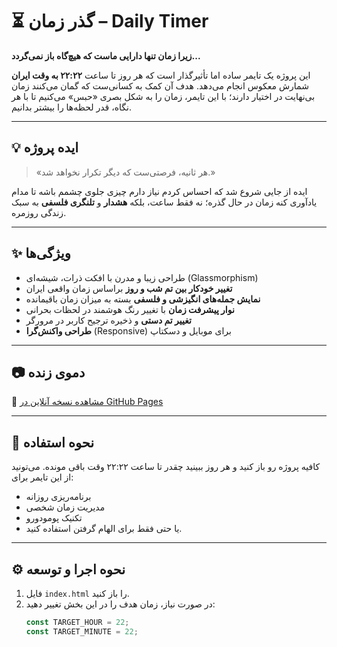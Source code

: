 # ⏳ گذر زمان – Daily Timer

**زیرا زمان تنها دارایی ماست که هیچ‌گاه باز نمی‌گردد...**

این پروژه یک تایمر ساده اما تأثیرگذار است که هر روز تا ساعت **۲۲:۲۲ به وقت ایران** شمارش معکوس انجام می‌دهد. هدف آن کمک به کسانی‌ست که گمان می‌کنند زمان بی‌نهایت در اختیار دارند؛ با این تایمر، زمان را به شکل بصری «حبس» می‌کنیم تا با هر نگاه، قدر لحظه‌ها را بیشتر بدانیم.

---

## 💡 ایده پروژه

> «هر ثانیه، فرصتی‌ست که دیگر تکرار نخواهد شد.»

ایده از جایی شروع شد که احساس کردم نیاز دارم چیزی جلوی چشمم باشه تا مدام یادآوری کنه زمان در حال گذره؛ نه فقط ساعت، بلکه **هشدار** و **تلنگری فلسفی** به سبک زندگی روزمره.

---

## ✨ ویژگی‌ها

- طراحی زیبا و مدرن با افکت ذرات، شیشه‌ای (Glassmorphism)
- **تغییر خودکار بین تم شب و روز** براساس زمان واقعی ایران
- **نمایش جمله‌های انگیزشی و فلسفی** بسته به میزان زمان باقیمانده
- **نوار پیشرفت زمان** با تغییر رنگ هوشمند در لحظات بحرانی
- **تغییر تم دستی** و ذخیره ترجیح کاربر در مرورگر
- **طراحی واکنش‌گرا** (Responsive) برای موبایل و دسکتاپ

---

## 📷 دموی زنده

🔗 [مشاهده نسخه آنلاین در GitHub Pages](https://arashtelr.github.io/daily-timer/)

---

## 🚀 نحوه استفاده

کافیه پروژه رو باز کنید و هر روز ببینید چقدر تا ساعت ۲۲:۲۲ وقت باقی مونده. می‌تونید از این تایمر برای:

- برنامه‌ریزی روزانه
- مدیریت زمان شخصی
- تکنیک پومودورو
- یا حتی فقط برای الهام گرفتن استفاده کنید.

---

## ⚙️ نحوه اجرا و توسعه

1. فایل `index.html` را باز کنید.
2. در صورت نیاز، زمان هدف را در این بخش تغییر دهید:
   ```js
   const TARGET_HOUR = 22;
   const TARGET_MINUTE = 22;
